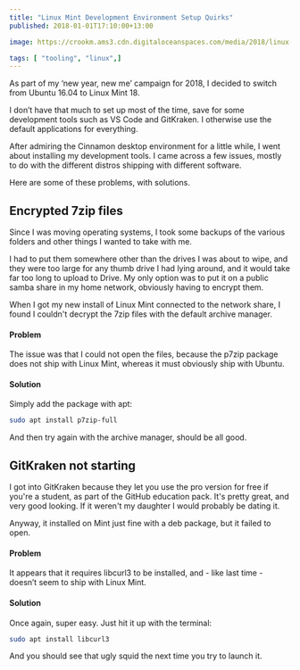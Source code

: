 ```yaml
---
title: "Linux Mint Development Environment Setup Quirks"
published: 2018-01-01T17:10:00+13:00

image: https://crookm.ams3.cdn.digitaloceanspaces.com/media/2018/linux-mint-development-environment-setup-quirks--994fe794-b3a8-4031-8a22-a193c50826ee.png

tags: [ "tooling", "linux",]
---
```


As part of my ‘new year, new me’ campaign for 2018, I decided to switch from Ubuntu 16.04 to Linux Mint 18.

I don’t have that much to set up most of the time, save for some development tools such as VS Code and GitKraken. I otherwise use the default applications for everything.

After admiring the Cinnamon desktop environment for a little while, I went about installing my development tools. I came across a few issues, mostly to do with the different distros shipping with different software.

Here are some of these problems, with solutions.

## Encrypted 7zip files
Since I was moving operating systems, I took some backups of the various folders and other things I wanted to take with me.

I had to put them somewhere other than the drives I was about to wipe, and they were too large for any thumb drive I had lying around, and it would take far too long to upload to Drive. My only option was to put it on a public samba share in my home network, obviously having to encrypt them.

When I got my new install of Linux Mint connected to the network share, I found I couldn't decrypt the 7zip files with the default archive manager.

#### Problem
The issue was that I could not open the files, because the p7zip package does not ship with Linux Mint, whereas it must obviously ship with Ubuntu.

#### Solution
Simply add the package with apt:

```sh
sudo apt install p7zip-full
```

And then try again with the archive manager, should be all good.

## GitKraken not starting
I got into GitKraken because they let you use the pro version for free if you're a student, as part of the GitHub education pack. It's pretty great, and very good looking. If it weren't my daughter I would probably be dating it.

Anyway, it installed on Mint just fine with a deb package, but it failed to open.

#### Problem
It appears that it requires libcurl3 to be installed, and - like last time - doesn’t seem to ship with Linux Mint.

#### Solution
Once again, super easy. Just hit it up with the terminal:

```sh
sudo apt install libcurl3
```

And you should see that ugly squid the next time you try to launch it.
